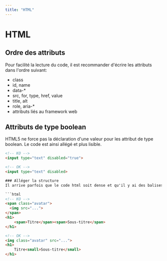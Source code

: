 ```yaml
---
title: "HTML"
---
```


# HTML

## Ordre des attributs
Pour facilité la lecture du code, il est recommander d'écrire les attributs dans l'ordre suivant:
- class
- id, name
- data-*
- src, for, type, href, value
- title, alt
- role, aria-*
- attributs liés au framework web

## Attributs de type boolean
HTML5 ne force pas la déclaration d'une valeur pour les attribut de type boolean. Le code est ainsi allégé et plus lisible.

```html
<!-- KO -->
<input type="text" disabled="true">

<!-- OK -->
<input type="text" disabled>

### Alléger la structure
Il arrive parfois que le code html soit dense et qu'il y ai des balises superflues. Il est recommander d'écrire du html de la façon la plus légère possible pour facilité sa compression par les navigateurs.

```html
<!-- KO -->
<span class="avatar">
  <img src="...">
</span>
<h1>
    <span>Titre</span><span>Sous-titre</span>
</h1>

<!-- OK -->
<img class="avatar" src="...">
<h1>
    Titre<small>Sous-titre</small>
</h1>

```
